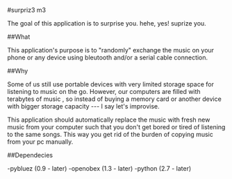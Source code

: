 #surpriz3 m3

The goal of this application is to surprise you. hehe, yes! suprize you.

##What

This application's purpose is to "randomly" exchange the music
on your phone or any device using bleutooth and/or a serial cable connection.

##Why

Some of us still use portable devices with very limited storage space for listening
to music on the go. However, our computers are filled with terabytes of music , so instead of buying
a memory card or another device with bigger storage capacity --- I say let's improvise.

This application should automatically replace the music with fresh new music from your computer
such that you don't get bored or tired of listening to the same songs. This way you get rid of the
burden of copying music from your pc manually.

##Dependecies

-pybluez (0.9 - later)
-openobex (1.3 - later)
-python (2.7 - later)
